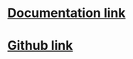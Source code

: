 # [Documentation link](https://leetcode-restful-api.vercel.app/)
# [Github link](https://github.com/siddanth-6365/leetcode-rest-api-docs)

